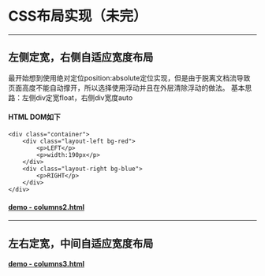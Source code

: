 # CSS布局实现（未完）
---
## 左侧定宽，右侧自适应宽度布局
最开始想到使用绝对定位position:absolute定位实现，但是由于脱离文档流导致页面高度不能自动撑开，所以选择使用浮动并且在外层清除浮动的做法。
基本思路：左侧div定宽float，右侧div宽度auto
#### HTML DOM如下
```
<div class="container">
	<div class="layout-left bg-red">
		<p>LEFT</p>
		<p>width:190px</p>
	</div>
	<div class="layout-right bg-blue">
		<p>RIGHT</p>
	</div>
</div>
```
#### [demo - columns2.html](columns2.html)
---
## 左右定宽，中间自适应宽度布局
#### [demo - columns3.html](columns3.html)
